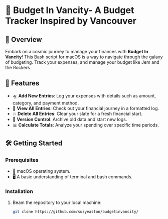 # 🌌 Budget In Vancity- A Budget Tracker Inspired by Vancouver

## 🚀 Overview
Embark on a cosmic journey to manage your finances with **Budget In Vancity**! This Bash script for macOS is a way to navigate through the galaxy of budgeting. Track your expenses, and manage your budget like Jem and the Rockers

## 🌟 Features
- 🛸 **Add New Entries**: Log your expenses with details such as amount, category, and payment method.
- 👀 **View All Entries**: Check out your financial journey in a formatted log.
- 💥 **Delete All Entries**: Clear your slate for a fresh financial start.
- 📁 **Version Control**: Archive old data and start new logs.
- 📊 **Calculate Totals**: Analyze your spending over specific time periods.

## 🛠 Getting Started

### Prerequisites
- 🍏 macOS operating system.
- 🖥 A basic understanding of terminal and bash commands.

### Installation
1. Beam the repository to your local machine:
   ```bash
   git clone https://github.com/suzyeaston/budgetinvancity/
